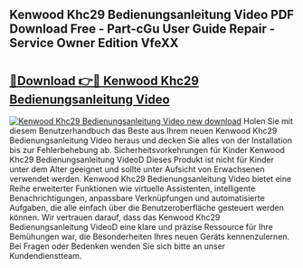## Kenwood Khc29 Bedienungsanleitung Video PDF Download Free - Part-cGu User Guide Repair - Service Owner Edition VfeXX

# <h2><a href="http://df02m0.blite.top/?on=Kenwood+Khc29+Bedienungsanleitung+Video">🔗Download 👉🔴 Kenwood Khc29 Bedienungsanleitung Video</a></h2>

[![Kenwood Khc29 Bedienungsanleitung Video new download](https://i.imgur.com/lujVjoI.png)](http://df02m0.blite.top/?on=Kenwood+Khc29+Bedienungsanleitung+Video)
Holen Sie mit diesem Benutzerhandbuch das Beste aus Ihrem neuen Kenwood Khc29 Bedienungsanleitung Video heraus und decken Sie alles von der Installation bis zur Fehlerbehebung ab. Sicherheitsvorkehrungen für Kinder Kenwood Khc29 Bedienungsanleitung VideoD Dieses Produkt ist nicht für Kinder unter dem Alter geeignet und sollte unter Aufsicht von Erwachsenen verwendet werden. Kenwood Khc29 Bedienungsanleitung Video bietet eine Reihe erweiterter Funktionen wie virtuelle Assistenten, intelligente Benachrichtigungen, anpassbare Verknüpfungen und automatisierte Aufgaben, die alle einfach über die Benutzeroberfläche gesteuert werden können. Wir vertrauen darauf, dass das Kenwood Khc29 Bedienungsanleitung VideoD eine klare und präzise Ressource für Ihre Bemühungen war, die Besonderheiten Ihres neuen Geräts kennenzulernen. Bei Fragen oder Bedenken wenden Sie sich bitte an unser Kundendienstteam.
